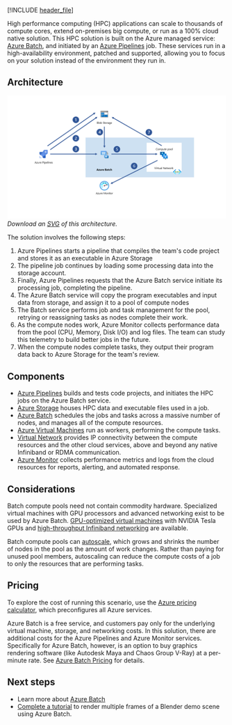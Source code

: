 


[!INCLUDE [header_file](../../../includes/sol-idea-header.md)]

High performance computing (HPC) applications can scale to thousands of compute cores, extend on-premises big compute, or run as a 100% cloud native solution. This HPC solution is built on the Azure managed service: [Azure Batch](https://azure.microsoft.com/services/batch), and initiated by an [Azure Pipelines](https://azure.microsoft.com/services/devops/pipelines) job. These services run in a high-availability environment, patched and supported, allowing you to focus on your solution instead of the environment they run in.

## Architecture

![Architecture Diagram](../media/hpc-cluster.png)
*Download an [SVG](../media/hpc-cluster.svg) of this architecture.*

The solution involves the following steps:
1. Azure Pipelines starts a pipeline that compiles the team's code project and stores it as an executable in Azure Storage
1. The pipeline job continues by loading some processing data into the storage account.
1. Finally, Azure Pipelines requests that the Azure Batch service initiate its processing job, completing the pipeline.
1. The Azure Batch service will copy the program executables and input data from storage, and assign it to a pool of compute nodes
1. The Batch service performs job and task management for the pool, retrying or reassigning tasks as nodes complete their work.
1. As the compute nodes work, Azure Monitor collects performance data from the pool (CPU, Memory, Disk I/O) and log files. The team can study this telemetry to build better jobs in the future.
1.  When the compute nodes complete tasks, they output their program data back to Azure Storage for the team's review.

## Components

* [Azure Pipelines](https://azure.microsoft.com/services/devops/pipelines/) builds and tests code projects, and initiates the HPC jobs on the Azure Batch service. 
* [Azure Storage](https://azure.microsoft.com/services/storage/) houses HPC data and executable files used in a job.
* [Azure Batch](https://azure.microsoft.com/services/batch) schedules the jobs and tasks across a massive number of nodes, and manages all of the compute resources.
* [Azure Virtual Machines](https://azure.microsoft.com/en-us/services/virtual-machines/) run as workers, performing the compute tasks.
* [Virtual Network](https://azure.microsoft.com/services/virtual-network) provides IP connectivity between the compute resources and the other cloud services, above and beyond any native Infiniband or RDMA communication.
* [Azure Monitor](https://azure.microsoft.com/services/monitor) collects performance metrics and logs from the cloud resources for reports, alerting, and automated response.

## Considerations

Batch compute pools need not contain commodity hardware. Specialized virtual machines with GPU processors and advanced networking exist to be used by Azure Batch. [GPU-optimized virtual machines](https://docs.microsoft.com/azure/virtual-machines/sizes-gpu) with NVIDIA Tesla GPUs and [high-throughput Infiniband networking](https://docs.microsoft.com/azure/virtual-machines/workloads/hpc/enable-infiniband) are available. 

Batch compute pools can [autoscale](https://docs.microsoft.com/azure/batch/batch-automatic-scaling), which grows and shrinks the number of nodes in the pool as the amount of work changes. Rather than paying for unused pool members, autoscaling can reduce the compute costs of a job to only the resources that are performing tasks.

## Pricing
To explore the cost of running this scenario, use the [Azure pricing calculator](https://azure.microsoft.com/pricing/calculator), which preconfigures all Azure services.

Azure Batch is a free service, and customers pay only for the underlying virtual machine, storage, and networking costs. In this solution, there are additional costs for the Azure Pipelines and Azure Monitor services. Specifically for Azure Batch, however, is an option to buy graphics rendering software (like Autodesk Maya and Chaos Group V-Ray) at a per-minute rate. See [Azure Batch Pricing](https://azure.microsoft.com/pricing/details/batch/) for details. 

## Next steps

* Learn more about [Azure Batch](https://docs.microsoft.com/azure/batch/batch-technical-overview)
* [Complete a tutorial](https://docs.microsoft.com/azure/batch/tutorial-rendering-batchexplorer-blender) to render multiple frames of a Blender demo scene using Azure Batch.
